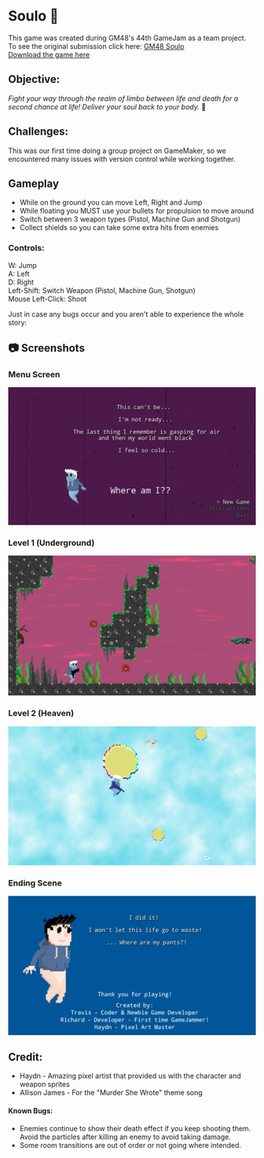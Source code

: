 # Soulo :ghost:

This game was created during GM48's 44th GameJam as a team project. <br>
To see the original submission click here: <a href="https://gm48.net/game/2078/soulo">GM48 Soulo</a> <br>
<a href="https://drive.google.com/drive/folders/1NzrmawuwvrYOIOw-_bXu4MfO6NtIOBZ4" download>Download the game here</a>

## Objective:

<em>Fight your way through the realm of limbo between life and death for a second chance at life!
Deliver your soul back to your body.</em> :ghost:

## Challenges:

<p>This was our first time doing a group project on GameMaker, so we encountered many issues with version control while working together.</p>

## Gameplay

- While on the ground you can move Left, Right and Jump
- While floating you MUST use your bullets for propulsion to move around
- Switch between 3 weapon types (Pistol, Machine Gun and Shotgun)
- Collect shields so you can take some extra hits from enemies

### Controls:

W: Jump <br>
A: Left <br>
D: Right <br>
Left-Shift: Switch Weapon (Pistol, Machine Gun, Shotgun) <br>
Mouse Left-Click: Shoot

Just in case any bugs occur and you aren't able to experience the whole story:

## :camera: Screenshots

### Menu Screen

![Menu Screen](https://github.com/T-Pirozzini/CURRENT-GM48-Delivery/blob/c13b5b229d0f931a8087d5d495b7fc2b7b43534c/images/start_screen.png)

### Level 1 (Underground)

![Level 1](https://github.com/T-Pirozzini/CURRENT-GM48-Delivery/blob/c13b5b229d0f931a8087d5d495b7fc2b7b43534c/images/level_one.png)

### Level 2 (Heaven)

![Level 2](https://github.com/T-Pirozzini/CURRENT-GM48-Delivery/blob/c13b5b229d0f931a8087d5d495b7fc2b7b43534c/images/level_two.png)

### Ending Scene

![Ending](https://github.com/T-Pirozzini/CURRENT-GM48-Delivery/blob/c13b5b229d0f931a8087d5d495b7fc2b7b43534c/images/end_screen.png)

## Credit:

- Haydn - Amazing pixel artist that provided us with the character and weapon sprites
- Allison James - For the "Murder She Wrote" theme song

#### Known Bugs:

- Enemies continue to show their death effect if you keep shooting them. Avoid the particles after killing an enemy to avoid taking damage.
- Some room transitions are out of order or not going where intended.
